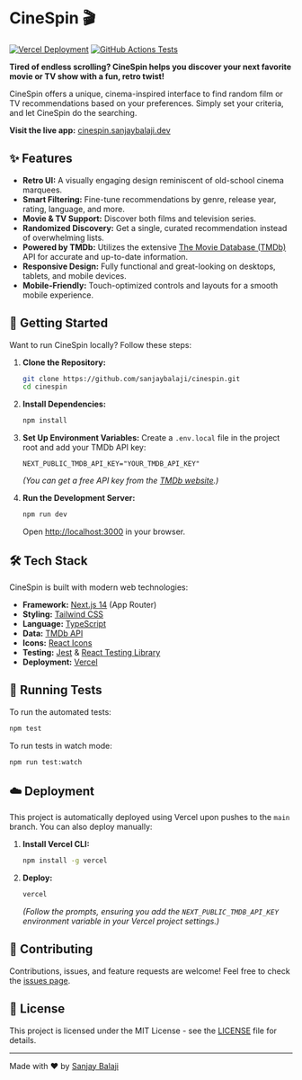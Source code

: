 # CineSpin 🎬

[![Vercel Deployment](https://img.shields.io/badge/Vercel-Deployed-success?style=for-the-badge&logo=vercel&logoColor=white)](https://cinespin.vercel.app)
[![GitHub Actions Tests](https://github.com/sanjaybalaji/cinespin/actions/workflows/test.yml/badge.svg)](https://github.com/sanjaybalaji/cinespin/actions/workflows/test.yml)

**Tired of endless scrolling? CineSpin helps you discover your next favorite movie or TV show with a fun, retro twist!**

CineSpin offers a unique, cinema-inspired interface to find random film or TV recommendations based on your preferences. Simply set your criteria, and let CineSpin do the searching.

**Visit the live app:** [cinespin.sanjaybalaji.dev](https://cinespin.sanjaybalaji.dev)

## ✨ Features

*   **Retro UI:** A visually engaging design reminiscent of old-school cinema marquees.
*   **Smart Filtering:** Fine-tune recommendations by genre, release year, rating, language, and more.
*   **Movie & TV Support:** Discover both films and television series.
*   **Randomized Discovery:** Get a single, curated recommendation instead of overwhelming lists.
*   **Powered by TMDb:** Utilizes the extensive [The Movie Database (TMDb)](https://www.themoviedb.org/documentation/api) API for accurate and up-to-date information.
*   **Responsive Design:** Fully functional and great-looking on desktops, tablets, and mobile devices.
*   **Mobile-Friendly:** Touch-optimized controls and layouts for a smooth mobile experience.

## 🚀 Getting Started

Want to run CineSpin locally? Follow these steps:

1.  **Clone the Repository:**
    ```bash
    git clone https://github.com/sanjaybalaji/cinespin.git
    cd cinespin
    ```

2.  **Install Dependencies:**
    ```bash
    npm install
    ```

3.  **Set Up Environment Variables:**
    Create a `.env.local` file in the project root and add your TMDb API key:
    ```
    NEXT_PUBLIC_TMDB_API_KEY="YOUR_TMDB_API_KEY"
    ```
    *(You can get a free API key from the [TMDb website](https://www.themoviedb.org/settings/api).)*

4.  **Run the Development Server:**
    ```bash
    npm run dev
    ```
    Open [http://localhost:3000](http://localhost:3000) in your browser.

## 🛠️ Tech Stack

CineSpin is built with modern web technologies:

*   **Framework:** [Next.js 14](https://nextjs.org/) (App Router)
*   **Styling:** [Tailwind CSS](https://tailwindcss.com/)
*   **Language:** [TypeScript](https://www.typescriptlang.org/)
*   **Data:** [TMDb API](https://www.themoviedb.org/documentation/api)
*   **Icons:** [React Icons](https://react-icons.github.io/react-icons/)
*   **Testing:** [Jest](https://jestjs.io/) & [React Testing Library](https://testing-library.com/react)
*   **Deployment:** [Vercel](https://vercel.com/)

## 🧪 Running Tests

To run the automated tests:

```bash
npm test
```

To run tests in watch mode:

```bash
npm run test:watch
```

## ☁️ Deployment

This project is automatically deployed using Vercel upon pushes to the `main` branch. You can also deploy manually:

1.  **Install Vercel CLI:**
    ```bash
    npm install -g vercel
    ```
2.  **Deploy:**
    ```bash
    vercel
    ```
    *(Follow the prompts, ensuring you add the `NEXT_PUBLIC_TMDB_API_KEY` environment variable in your Vercel project settings.)*

## 🤝 Contributing

Contributions, issues, and feature requests are welcome! Feel free to check the [issues page](https://github.com/sanjaybalaji/cinespin/issues).

## 📄 License

This project is licensed under the MIT License - see the [LICENSE](LICENSE) file for details.

---

Made with ❤️ by [Sanjay Balaji](https://sanjaybalaji.dev)